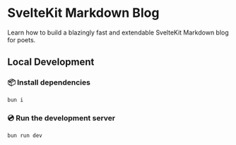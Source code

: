 # SvelteKit Markdown Blog

Learn how to build a blazingly fast and extendable SvelteKit Markdown blog for poets.

## Local Development

### 📦️ Install dependencies

```sh
bun i
```

### 💿️ Run the development server

```sh
bun run dev
```

